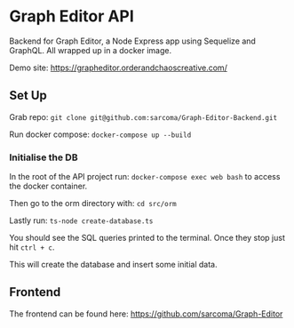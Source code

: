 # Graph Editor API 

Backend for Graph Editor, a Node Express app using Sequelize and GraphQL. All wrapped up in a docker image.

Demo site: https://grapheditor.orderandchaoscreative.com/

## Set Up

Grab repo: `git clone git@github.com:sarcoma/Graph-Editor-Backend.git`

Run docker compose: `docker-compose up --build`

### Initialise the DB

In the root of the API project run: `docker-compose exec web bash` to access the docker container.

Then go to the orm directory with: `cd src/orm`

Lastly run: `ts-node create-database.ts`

You should see the SQL queries printed to the terminal. Once they stop just hit `ctrl + c`.

This will create the database and insert some initial data.

## Frontend

The frontend can be found here: https://github.com/sarcoma/Graph-Editor
